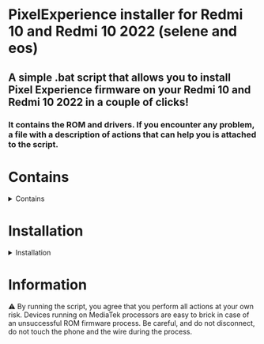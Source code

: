 # PixelExperience installer for Redmi 10 and Redmi 10 2022 (selene and eos)

## A simple .bat script that allows you to install Pixel Experience firmware on your Redmi 10 and Redmi 10 2022 in a couple of clicks!

### It contains the ROM and drivers. If you encounter any problem, a file with a description of actions that can help you is attached to the script.

# Contains

<details><summary>Contains</summary>
  
- Platform-tools
- Xiaomi USB Drivers

 </details>

# Installation

<details><summary>Installation</summary>
  
1. Unlock the bootloader.
2. Boot into Fastboot.
3. Download [this](https://github.com/ponces/treble_build_pe/releases) ROM.
4. Copy the unpacked ROM <sub>(system.img)</sub> to the platform-tools folder, which is located in the directory with the script.
5. Unzip the "PixelExperience installer for Redmi 10.zip", run the "PixelExperience Installer.bat", follow the next steps.

 </details>

# Information
:warning: By running the script, you agree that you perform all actions at your own risk. Devices running on MediaTek processors are easy to brick in case of an unsuccessful ROM firmware process. Be careful, and do not disconnect, do not touch the phone and the wire during the process.
